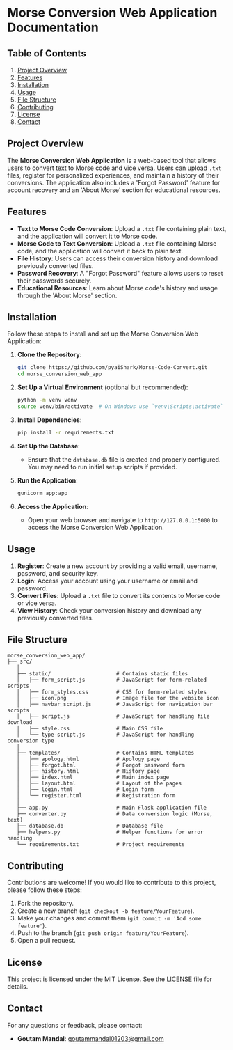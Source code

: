 # Morse Conversion Web Application Documentation

## Table of Contents
1. [Project Overview](#project-overview)
2. [Features](#features)
3. [Installation](#installation)
4. [Usage](#usage)
5. [File Structure](#file-structure)
6. [Contributing](#contributing)
7. [License](#license)
8. [Contact](#contact)

## Project Overview
The **Morse Conversion Web Application** is a web-based tool that allows users to convert text to Morse code and vice versa. Users can upload `.txt` files, register for personalized experiences, and maintain a history of their conversions. The application also includes a 'Forgot Password' feature for account recovery and an 'About Morse' section for educational resources.

## Features
- **Text to Morse Code Conversion**: Upload a `.txt` file containing plain text, and the application will convert it to Morse code.
- **Morse Code to Text Conversion**: Upload a `.txt` file containing Morse code, and the application will convert it back to plain text.
- **File History**: Users can access their conversion history and download previously converted files.
- **Password Recovery**: A "Forgot Password" feature allows users to reset their passwords securely.
- **Educational Resources**: Learn about Morse code's history and usage through the 'About Morse' section.

## Installation
Follow these steps to install and set up the Morse Conversion Web Application:

1. **Clone the Repository**:
   ```bash
   git clone https://github.com/pyaiShark/Morse-Code-Convert.git
   cd morse_conversion_web_app
   ```

2. **Set Up a Virtual Environment** (optional but recommended):
   ```bash
   python -m venv venv
   source venv/bin/activate  # On Windows use `venv\Scripts\activate`
   ```

3. **Install Dependencies**:
   ```bash
   pip install -r requirements.txt
   ```

4. **Set Up the Database**:
   - Ensure that the `database.db` file is created and properly configured. You may need to run initial setup scripts if provided.

5. **Run the Application**:
   ```bash
   gunicorm app:app
   ```

6. **Access the Application**:
   - Open your web browser and navigate to `http://127.0.0.1:5000` to access the Morse Conversion Web Application.

## Usage
1. **Register**: Create a new account by providing a valid email, username, password, and security key.
2. **Login**: Access your account using your username or email and password.
3. **Convert Files**: Upload a `.txt` file to convert its contents to Morse code or vice versa.
4. **View History**: Check your conversion history and download any previously converted files.

## File Structure
```
morse_conversion_web_app/
├── src/
   │
   ├── static/                     # Contains static files
   │   ├── form_script.js          # JavaScript for form-related scripts
   │   ├── form_styles.css         # CSS for form-related styles
   │   ├── icon.png                # Image file for the website icon
   │   ├── navbar_script.js        # JavaScript for navigation bar scripts
   │   ├── script.js               # JavaScript for handling file download
   │   ├── style.css               # Main CSS file
   │   └── type-script.js          # JavaScript for handling conversion type
   │
   ├── templates/                  # Contains HTML templates
   │   ├── apology.html            # Apology page
   │   ├── forgot.html             # Forgot password form
   │   ├── history.html            # History page
   │   ├── index.html              # Main index page
   │   ├── layout.html             # Layout of the pages
   │   ├── login.html              # Login form
   │   └── register.html           # Registration form
   │
   ├── app.py                      # Main Flask application file
   ├── converter.py                # Data conversion logic (Morse, text)
   ├── database.db                 # Database file
   ├── helpers.py                  # Helper functions for error handling
   └── requirements.txt            # Project requirements
```

## Contributing
Contributions are welcome! If you would like to contribute to this project, please follow these steps:
1. Fork the repository.
2. Create a new branch (`git checkout -b feature/YourFeature`).
3. Make your changes and commit them (`git commit -m 'Add some feature'`).
4. Push to the branch (`git push origin feature/YourFeature`).
5. Open a pull request.

## License
This project is licensed under the MIT License. See the [LICENSE](LICENSE) file for details.

## Contact
For any questions or feedback, please contact:
- **Goutam Mandal**: [goutammandal01203@gmail.com](mailto:your.email@example.com)

